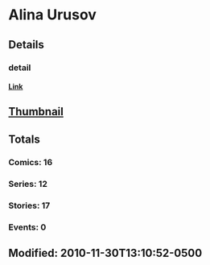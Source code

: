 # Alina  Urusov 
## Details
### detail
#### [Link](http://marvel.com/comics/creators/8012/alina_urusov?utm_campaign=apiRef&utm_source=225578a89fc76f3d20fbffda5d17a88d)
## [Thumbnail](http://i.annihil.us/u/prod/marvel/i/mg/5/50/4c361abc54040.jpg)
## Totals
### Comics: 16
### Series: 12
### Stories: 17
### Events: 0
## Modified: 2010-11-30T13:10:52-0500